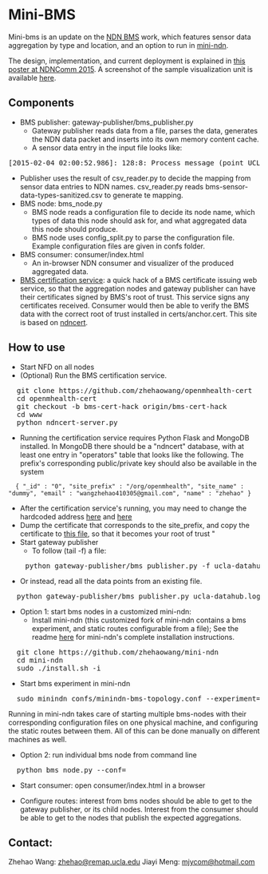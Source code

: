 Mini-BMS
======================================

Mini-bms is an update on the [NDN BMS](http://web.cs.ucla.edu/~lixia/papers/IEEENetMay14.pdf) work, which features sensor data aggregation by type and location, and an option to run in [mini-ndn](https://github.com/named-data/mini-ndn).

The design, implementation, and current deployment is explained in [this poster at NDNComm 2015](https://github.com/zhehaowang/bms-node/raw/master/bms-poster-presentations/ndn-bms-poster.pdf). A screenshot of the sample visualization unit is available [here](https://github.com/zhehaowang/bms-node/blob/master/bms-poster-presentations/figures/bms-aggregation-concept-screenshot.png).

Components
-------
* BMS publisher: gateway-publisher/bms\_publisher.py
  * Gateway publisher reads data from a file, parses the data, generates the NDN data packet and inserts into its own memory content cache. 
  * A sensor data entry in the input file looks like: 
<pre>
[2015-02-04 02:00:52.986]: 128:8: Process message (point UCLA:YOUNG_LIBRY.B1716.CHWS.RT 1 -522.84515380859375 0 0 0 1423044067 419999837 577 192)
</pre>
  * Publisher uses the result of csv\_reader.py to decide the mapping from sensor data entries to NDN names. csv\_reader.py reads bms-sensor-data-types-sanitized.csv to generate te mapping.
* BMS node: bms_node.py
  * BMS node reads a configuration file to decide its node name, which types of data this node should ask for, and what aggregated data this node should produce.
  * BMS node uses config\_split.py to parse the configuration file. Example configuration files are given in confs folder.
* BMS consumer: consumer/index.html
  * An in-browser NDN consumer and visualizer of the produced aggregated data.
* [BMS certification service](https://github.com/zhehaowang/openmhealth-cert/tree/bms-cert-hack): a quick hack of a BMS certificate issuing web service, so that the aggregation nodes and gateway publisher can have their certificates signed by BMS's root of trust. This service signs any certificates received. Consumer would then be able to verify the BMS data with the correct root of trust installed in certs/anchor.cert. This site is based on [ndncert](https://github.com/named-data/ndncert).

How to use
-------
* Start NFD on all nodes
* (Optional) Run the BMS certification service.
<pre>
  git clone https://github.com/zhehaowang/openmhealth-cert
  cd openmhealth-cert
  git checkout -b bms-cert-hack origin/bms-cert-hack
  cd www
  python ndncert-server.py
</pre>
  * Running the certification service requires Python Flask and MongoDB installed. In MongoDB there should be a "ndncert" database, with at least one entry in "operators" table that looks like the following. The prefix's corresponding public/private key should also be available in the system
```
  { "_id" : "0", "site_prefix" : "/org/openmhealth", "site_name" : "dummy", "email" : "wangzhehao410305@gmail.com", "name" : "zhehao" }
```
  * After the certification service's running, you may need to change the hardcoded address [here](https://github.com/zhehaowang/bms-node/blob/1ab0285c4a0d739514b429380d076f494b98660e/bms_node.py#L138) and [here](https://github.com/zhehaowang/bms-node/blob/1ab0285c4a0d739514b429380d076f494b98660e/gateway-publisher/bms_publisher.py#L153)
  * Dump the certificate that corresponds to the site\_prefix, and copy the certificate to [this file](https://github.com/zhehaowang/bms-node/blob/master/certs/anchor.cert), so that it becomes your root of trust
"
* Start gateway publisher
  * To follow (tail -f) a file:
<pre>
	python gateway-publisher/bms_publisher.py -f ucla-datahub.log
</pre>
  * Or instead, read all the data points from an existing file.
<pre>
  python gateway-publisher/bms_publisher.py ucla-datahub.log
</pre>
* Option 1: start bms nodes in a customized mini-ndn:
  * Install mini-ndn (this customized fork of mini-ndn contains a bms experiment, and static routes configurable from a file); See the readme [here](https://github.com/named-data/mini-ndn/blob/master/INSTALL.md) for mini-ndn's complete installation instructions.
<pre>
  git clone https://github.com/zhehaowang/mini-ndn
  cd mini-ndn
  sudo ./install.sh -i
</pre>
  * Start bms experiment in mini-ndn
<pre>
  sudo minindn confs/minindn-bms-topology.conf --experiment=bms
</pre>
  Running in mini-ndn takes care of starting multiple bms-nodes with their corresponding configuration files on one physical machine, and configuring the static routes between them. All of this can be done manually on different machines as well.

* Option 2: run individual bms node from command line
<pre>
  python bms_node.py --conf=<configuration file path>
</pre>

* Start consumer: open consumer/index.html in a browser

* Configure routes: interest from bms nodes should be able to get to the gateway publisher, or its child nodes. Interest from the consumer should be able to get to the nodes that publish the expected aggregations.

Contact:
-------
Zhehao Wang: zhehao@remap.ucla.edu
Jiayi Meng: mjycom@hotmail.com